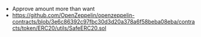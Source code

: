 - Approve amount more than want
- https://github.com/OpenZeppelin/openzeppelin-contracts/blob/3e6c86392c97fbc30d3d20a378a6f58beba08eba/contracts/token/ERC20/utils/SafeERC20.sol

